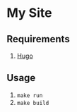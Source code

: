 # My Site

## Requirements

1. [Hugo](https://gohugo.io/getting-started/quick-start/)

## Usage

1. `make run`
1. `make build`
